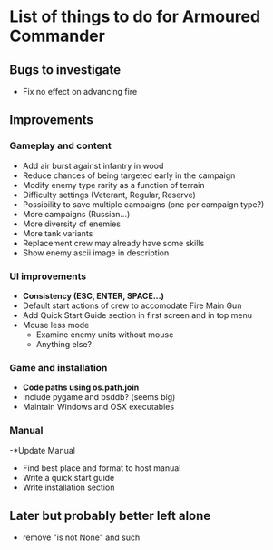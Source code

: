 # List of things to do for Armoured Commander

## Bugs to investigate
- Fix no effect on advancing fire

## Improvements
### Gameplay and content
- Add air burst against infantry in wood
- Reduce chances of being targeted early in the campaign
- Modify enemy type rarity as a function of terrain
- Difficulty settings (Veterant, Regular, Reserve)
- Possibility to save multiple campaigns (one per campaign type?)
- More campaigns (Russian...)
- More diversity of enemies
- More tank variants
- Replacement crew may already have some skills
- Show enemy ascii image in description
  
### UI improvements
- **Consistency (ESC, ENTER, SPACE...)**
- Default start actions of crew to accomodate Fire Main Gun
- Add Quick Start Guide section in first screen and in top menu
- Mouse less mode
  - Examine enemy units without mouse
  - Anything else?
  
### Game and installation
- **Code paths using os.path.join**
- Include pygame and bsddb? (seems big)
- Maintain Windows and OSX executables
  
### Manual
-*Update Manual
- Find best place and format to host manual
- Write a quick start guide
- Write installation section

## Later but probably better left alone
- remove "is not None" and such
